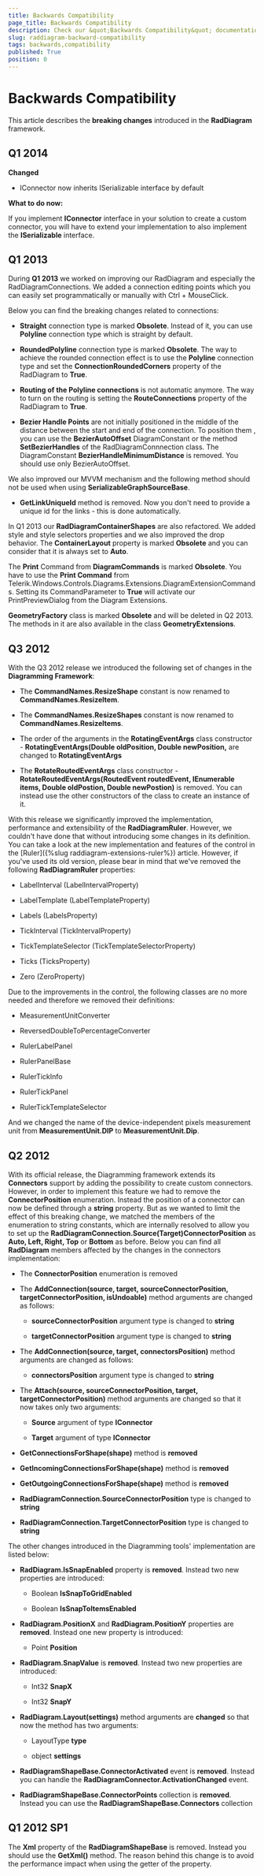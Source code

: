 ```yaml
---
title: Backwards Compatibility
page_title: Backwards Compatibility
description: Check our &quot;Backwards Compatibility&quot; documentation article for the RadDiagram {{ site.framework_name }} control.
slug: raddiagram-backward-compatibility
tags: backwards,compatibility
published: True
position: 0
---
```


# Backwards Compatibility

This article describes the __breaking changes__ introduced in the __RadDiagram__ framework.	  

## Q1 2014	  

__Changed__

* IConnector now inherits ISerializable interface by default			

__What to do now:__

If you implement __IConnector__ interface in your solution to create a custom connector, you will have to extend your implementation to also implement the __ISerializable__ interface.		

## Q1 2013 

During __Q1 2013__ we worked on improving our RadDiagram and especially the RadDiagramConnections. We added a connection editing points which you can easily set programmatically or manually with Ctrl + MouseClick.

Below you can find the breaking changes related to connections:		

* __Straight__ connection type is marked __Obsolete__. Instead of it, you can use __Polyline__ connection type which is straight by default.			

* __RoundedPolyline__ connection type is marked __Obsolete__. The way to achieve the rounded connection effect is to use the __Polyline__ connection type and set the __ConnectionRoundedCorners__ property of the RadDiagram to __True__.			

* __Routing of the Polyline connections__ is not automatic anymore. The way to turn on the routing is setting the __RouteConnections__ property of the RadDiagram to __True__.			

* __Bezier Handle Points__ are not initially positioned in the middle of the distance between the start and end of the connection. To position them , you can use the __BezierAutoOffset__ DiagramConstant or the method __SetBezierHandles__ of the RadDiagramConnnection class. The DiagramConstant __BezierHandleMinimumDistance__ is removed. You should use only BezierAutoOffset.			

We also improved our MVVM mechanism and the following method should not be used when using __SerializableGraphSourceBase__.		

* __GetLinkUniqueId__ method is removed. Now you don't need to provide a unique id for the links - this is done automatically.			

In Q1 2013 our __RadDiagramContainerShapes__ are also refactored.	We added style and style selectors properties and we also improved the drop behavior. The __ContainerLayout__ property is marked __Obsolete__ and you can consider that it is always set to __Auto__.		

The __Print__ Command from __DiagramCommands__ is marked __Obsolete__. You have to use the __Print Command__ from Telerik.Windows.Controls.Diagrams.Extensions.DiagramExtensionCommands. Setting its CommandParameter to __True__ will activate our PrintPreviewDialog from the Diagram Extensions.		

__GeometryFactory__ class is marked __Obsolete__ and will be deleted in Q2 2013. The methods in it are also available in the class __GeometryExtensions__.		

## Q3 2012

With the Q3 2012 release we introduced the following set of changes in the __Diagramming Framework__:		

* The __CommandNames.ResizeShape__ constant is now renamed to __CommandNames.ResizeItem__.			

* The __CommandNames.ResizeShapes__ constant is now renamed to __CommandNames.ResizeItems__.			

* The order of the arguments in the __RotatingEventArgs__ class constructor - __RotatingEventArgs(Double oldPosition, Double newPosition,__ are changed to __RotatingEventArgs__

* The __RotateRoutedEventArgs__ class constructor - __RotateRoutedEventArgs(RoutedEvent routedEvent, IEnumerable<IDiagramItem> items, Double oldPostion, Double newPostion)__ is removed. You can instead use the other constructors of the class to create an instance of it.			

With this release we significantly improved the implementation, performance and extensibility of the __RadDiagramRuler__. However, we couldn't have done that without introducing some changes in its definition. You can take a look at the new implementation and features of the control in the [Ruler]({%slug raddiagram-extensions-ruler%}) article. However, if you've used its old version, please bear in mind that we've removed the following __RadDiagramRuler__ properties:		

* LabelInterval (LabelIntervalProperty)

* LabelTemplate (LabelTemplateProperty)

* Labels (LabelsProperty)

* TickInterval (TickIntervalProperty)

* TickTemplateSelector (TickTemplateSelectorProperty)

* Ticks (TicksProperty)

* Zero (ZeroProperty)

Due to the improvements in the control, the following classes are no more needed and therefore we removed their definitions:

* MeasurementUnitConverter

* ReversedDoubleToPercentageConverter

* RulerLabelPanel

* RulerPanelBase

* RulerTickInfo

* RulerTickPanel

* RulerTickTemplateSelector

And we changed the name of the device-independent pixels measurement unit from __MeasurementUnit.DIP__ to __MeasurementUnit.Dip__.		

## Q2 2012

With its official release, the Diagramming framework extends its __Connectors__ support by adding the possibility to create custom connectors. However, in order to implement this feature we had to remove the __ConnectorPosition__ enumeration. Instead the position of a connector can now be defined through a __string__ property. But as we wanted to limit the effect of this breaking change, we matched the members of the enumeration to string constants, which are internally resolved to allow you to set up the __RadDiagramConnection.Source(Target)ConnectorPosition__ as __Auto, Left, Right, Top__ or __Bottom__ as before. Below you can find all __RadDiagram__ members affected by the changes in the connectors implementation:		

* The __ConnectorPosition__ enumeration is removed			

* The __AddConnection(source, target, sourceConnectorPosition, targetConnectorPosition, isUndoable)__ method arguments are changed as follows:			

	* __sourceConnectorPosition__ argument type is changed to __string__

	* __targetConnectorPosition__ argument type is changed to __string__

* The __AddConnection(source, target, connectorsPosition)__ method arguments are changed as follows:			

	* __connectorsPosition__ argument type is changed to __string__

* The __Attach(source, sourceConnectorPosition, target, targetConnectorPosition)__ method arguments are changed so that it now takes only two arguments:			

	* __Source__ argument of type __IConnector__

	* __Target__ argument of type __IConnector__

* __GetConnectionsForShape(shape)__ method is __removed__

* __GetIncomingConnectionsForShape(shape)__ method is __removed__

* __GetOutgoingConnectionsForShape(shape)__ method is __removed__

* __RadDiagramConnection.SourceConnectorPosition__ type is changed to __string__

* __RadDiagramConnection.TargetConnectorPosition__ type is changed to __string__

The other changes introduced in the Diagramming tools' implementation are listed below: 

* __RadDiagram.IsSnapEnabled__ property is __removed__. Instead two new properties are introduced:			

	* Boolean __IsSnapToGridEnabled__

	* Boolean __IsSnapToItemsEnabled__

* __RadDiagram.PositionX__ and __RadDiagram.PositionY__ properties are __removed__. Instead one new property is introduced:			

	* Point __Position__

* __RadDiagram.SnapValue__ is __removed__. Instead two new properties are introduced:			

	* Int32 __SnapX__

	* Int32 __SnapY__

* __RadDiagram.Layout(settings)__ method arguments are __changed__ so that now the method has two arguments:			

	* LayoutType __type__

	* object __settings__

* __RadDiagramShapeBase.ConnectorActivated__ event is __removed__. Instead you can handle the __RadDiagramConnector.ActivationChanged__ event.			

* __RadDiagramShapeBase.ConnectorPoints__ collection is __removed__. Instead you can use the __RadDiagramShapeBase.Connectors__ collection			

## Q1 2012 SP1

The __Xml__ property of the __RadDiagramShapeBase__ is removed. Instead you should use the __GetXml()__ method. The reason behind this change is to avoid the performance impact when using the getter of the property.